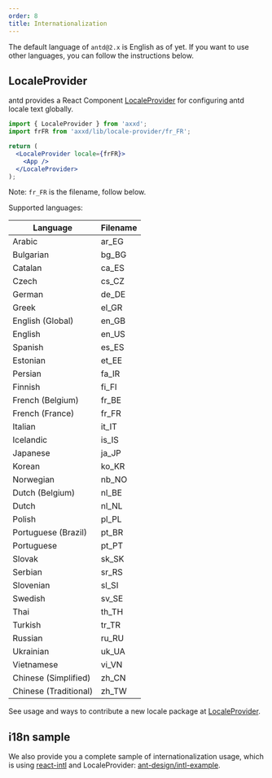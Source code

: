 ```yaml
---
order: 8
title: Internationalization
---
```


The default language of `antd@2.x` is English as of yet.
If you want to use other languages, you can follow the instructions below.

## LocaleProvider

antd provides a React Component [LocaleProvider](/components/locale-provider) for configuring antd locale text globally.

```jsx
import { LocaleProvider } from 'axxd';
import frFR from 'axxd/lib/locale-provider/fr_FR';

return (
  <LocaleProvider locale={frFR}>
    <App />
  </LocaleProvider>
);
```

Note: `fr_FR` is the filename, follow below.

Supported languages:

|Language|Filename|
|---|---|
|Arabic|ar_EG|
|Bulgarian|bg_BG|
|Catalan|ca_ES|
|Czech|cs_CZ|
|German|de_DE|
|Greek|el_GR|
|English (Global)|en_GB|
|English|en_US|
|Spanish|es_ES|
|Estonian|et_EE|
|Persian|fa_IR|
|Finnish|fi_FI|
|French (Belgium)|fr_BE|
|French (France)|fr_FR|
|Italian|it_IT|
|Icelandic|is_IS|
|Japanese|ja_JP|
|Korean|ko_KR|
|Norwegian|nb_NO|
|Dutch (Belgium)|nl_BE|
|Dutch|nl_NL|
|Polish|pl_PL|
|Portuguese (Brazil)|pt_BR|
|Portuguese|pt_PT|
|Slovak|sk_SK|
|Serbian|sr_RS|
|Slovenian|sl_SI|
|Swedish|sv_SE|
|Thai|th_TH|
|Turkish|tr_TR|
|Russian|ru_RU|
|Ukrainian|uk_UA|
|Vietnamese|vi_VN|
|Chinese (Simplified)|zh_CN|
|Chinese (Traditional)|zh_TW|

See usage and ways to contribute a new locale package at [LocaleProvider](/components/locale-provider).

## i18n sample

We also provide you a complete sample of internationalization usage, which is using [react-intl](https://github.com/yahoo/react-intl) and LocaleProvider: [ant-design/intl-example](https://github.com/ant-design/intl-example).
